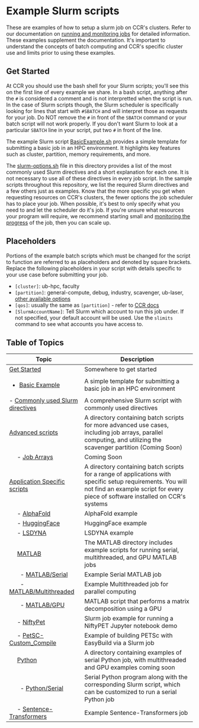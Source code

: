 # Example Slurm scripts

These are examples of how to setup a slurm job on CCR's clusters. Refer to our documentation on [running and monitoring jobs](https://docs.ccr.buffalo.edu/en/latest/hpc/jobs/) for detailed information.  These examples supplement the documentation.  It's important to understand the concepts of batch computing and CCR's specific cluster use and limits prior to using these examples.

## Get Started

At CCR you should use the bash shell for your Slurm scripts; you'll see this on the first line of every example we share.  In a bash script, anything after the `#` is considered a comment and is not interpretted when the script is run.  In the case of Slurm scripts though, the Slurm scheduler is specifically looking for lines that start with `#SBATCH` and will interpret those as requests for your job.  Do NOT remove the `#` in front of the `SBATCH` command or your batch script will not work properly.  If you don't want Slurm to look at a particular `SBATCH` line in your script, put two `#` in front of the line.

The example Slurm script [BasicExample.sh](BasicExample.sh) provides a simple template for submitting a basic job in an HPC environment. It highlights key features such as cluster, partition, memory requirements, and more.

The [slurm-options.sh](slurm-options.sh) file in this directory provides a list of the most commonly used Slurm directives and a short explanation for each one.  It is not necessary to use all of these directives in every job script.  In the sample scripts throughout this repository, we list the required Slurm directives and a few others just as examples.  Know that the more specific you get when requesting resources on CCR's clusters, the fewer options the job scheduler has to place your job.  When possible, it's best to only specify what you need to and let the scheduler do it's job.  If you're unsure what resources your program will require, we recommend starting small and [monitoring the progress](https://docs.ccr.buffalo.edu/en/latest/hpc/jobs/#monitoring-jobs) of the job, then you can scale up.  

## Placeholders

Portions of the example batch scripts which must be changed for the script to function are referred to as placeholders and denoted by square brackets. Replace the following placeholders in your 
script with details specific to your use case before submitting your job.

- `[cluster]`: ub-hpc, faculty
- `[partition]`: general-compute, debug, industry, scavenger, ub-laser, [other available options](https://docs.ccr.buffalo.edu/en/latest/hpc/clusters/#ub-hpc-compute-cluster)
- `[qos]`: usually the same as `[partition]` - refer to [CCR docs](https://docs.ccr.buffalo.edu/en/latest/hpc/jobs/#slurm-directives-partitions-qos)
- `[SlurmAccountName]`: Tell Slurm which account to run this job under. If not specified, your default account will be used. Use the `slimits` command to see what accounts you have access to.

## Table of Topics

| Topic                                                                                                   | Description |
|---------------------------------------------------------------------------------------------------------|------------------------------------------------------------------------------------------------------------------------------- 
| [Get Started](#get-started)                                                                             | Somewhere to get started |
| <ul><li>[Basic Example](./BasicExample.sh)</li></ul>                                                                      | A simple template for submitting a basic job in an HPC environment |
| - [Commonly used Slurm directives](./slurm-options.sh)                                                    | A comprehensive Slurm script with commonly used directives |
| [Advanced scripts](./1_Advanced)                                                                        | A directory containing batch scripts for more advanced use cases, including job arrays, parallel computing, and utilizing the scavenger partition (Coming Soon) |
| &nbsp;&nbsp;&nbsp;&nbsp;&nbsp;- [Job Arrays](./1_Advanced/JobArrays)                                      | Coming Soon |
| [Application Specific scripts](./2_ApplicationSpecific)                                                 | A directory containing batch scripts for a range of applications with specific setup requirements. You will not find an example script for every piece of software installed on CCR's systems |
| &nbsp;&nbsp;&nbsp;&nbsp;&nbsp;- [AlphaFold](./2_ApplicationSpecific/alphafold)                            | AlphaFold example |
| &nbsp;&nbsp;&nbsp;&nbsp;&nbsp;- [HuggingFace](./2_ApplicationSpecific/huggingface)                        | HuggingFace example |
| &nbsp;&nbsp;&nbsp;&nbsp;&nbsp;- [LSDYNA](./2_ApplicationSpecific/lsdyna)                                  | LSDYNA example |
| &nbsp;&nbsp;&nbsp;&nbsp;&nbsp;[MATLAB](./2_ApplicationSpecific/matlab)                                  | The MATLAB directory includes example scripts for running serial, multithreaded, and GPU MATLAB jobs |
| &nbsp;&nbsp;&nbsp;&nbsp;&nbsp;&nbsp;&nbsp;- [MATLAB/Serial](./2_ApplicationSpecific/matlab/serial)        | Example Serial MATLAB job |
| &nbsp;&nbsp;&nbsp;&nbsp;&nbsp;&nbsp;&nbsp;- [MATLAB/Multithreaded](./2_ApplicationSpecific/matlab/multithreaded)| Example Multithreaded job for parallel computing |
| &nbsp;&nbsp;&nbsp;&nbsp;&nbsp;&nbsp;&nbsp;- [MATLAB/GPU](./2_ApplicationSpecific/matlab/GPU)              | MATLAB script that performs a matrix decomposition using a GPU |
| &nbsp;&nbsp;&nbsp;&nbsp;&nbsp;- [NiftyPet](./2_ApplicationSpecific/niftypet)                              | Slurm job example for running a NiftyPET Jupyter notebook demo |
| &nbsp;&nbsp;&nbsp;&nbsp;&nbsp;- [PetSC-Custom_Compile](./2_ApplicationSpecific/petsc-custom-compile)      | Example of building PETSc with EasyBuild via a Slurm job |
| &nbsp;&nbsp;&nbsp;&nbsp;&nbsp;[Python](./2_ApplicationSpecific/python)                                  | A directory containing examples of serial Python job, with multithreaded and GPU examples coming soon |
| &nbsp;&nbsp;&nbsp;&nbsp;&nbsp;&nbsp;&nbsp;- [Python/Serial](./2_ApplicationSpecific/python/serial)        | Serial Python program along with the corresponding Slurm script, which can be customized to run a serial Python job |
| &nbsp;&nbsp;&nbsp;&nbsp;&nbsp;- [Sentence-Transformers](./2_ApplicationSpecific/sentence-transformers)    | Example Sentence-Transformers job |
